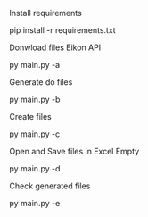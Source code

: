 Install requirements

pip install -r requirements.txt


Donwload files Eikon API

py main.py -a


Generate do files

py main.py -b


Create files

py main.py -c


Open and Save files in Excel Empty

py main.py -d


Check generated files

py main.py -e
